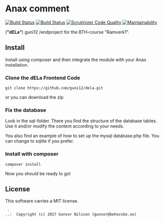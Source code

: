 Anax comment
==================================

[![Build Status](https://travis-ci.org/guni12/dela.svg?branch=master)](https://travis-ci.org/guni12/dela)
[![Build Status](https://scrutinizer-ci.com/g/guni12/dela/badges/build.png?b=master)](https://scrutinizer-ci.com/g/guni12/dela/build-status/master)
[![Scrutinizer Code Quality](https://scrutinizer-ci.com/g/guni12/dela/badges/quality-score.png?b=master)](https://scrutinizer-ci.com/g/guni12/dela/?branch=master)
[![Maintainability](https://api.codeclimate.com/v1/badges/2faf2369720e7502efd6/maintainability)](https://codeclimate.com/github/guni12/dela/maintainability)


(__"dELa"__) guni12 /endproject for the BTH-course "Ramverk1".



Install
------------------

Install using composer and then integrate the module with your Anax installation.



### Clone the dELa Frontend Code

```
git clone https://github.com/guni12/dela.git
```
or you can download the zip


### Fix the database

Look in the sql-folder. There you find the structure of the database tables. Use it and/or modify the content according to your needs.

You also find an example of how to set up the mysql database.php file. You can change to sqlite if you prefer.


### Install with composer

```
composer install
```

Now you should be ready to go!


License
------------------

This software carries a MIT license.



```
 .  
..:  Copyright (c) 2017 Gunvor Nilsson (gunvor@behovsbo.se)
```
